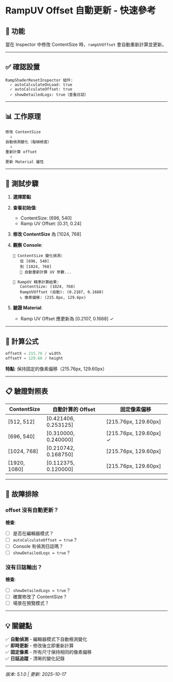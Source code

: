 # RampUV Offset 自動更新 - 快速參考

## 🎯 功能
當在 Inspector 中修改 ContentSize 時，`rampUVOffset` 會自動重新計算並更新。

---

## ✅ 確認設置

```
RampShaderResetInspector 組件:
  ✓ autoCalculateOnLoad: true
  ✓ autoCalculateOffset: true
  ✓ showDetailedLogs: true（查看日誌）
```

---

## 📊 工作原理

```
修改 ContentSize
  ↓
自動偵測變化（每幀檢查）
  ↓
重新計算 offset
  ↓
更新 Material 屬性
```

---

## 🧪 測試步驟

1. **選擇節點**
2. **查看初始值**:
   - ContentSize: [696, 540]
   - Ramp UV Offset: [0.31, 0.24]

3. **修改 ContentSize** 為 [1024, 768]

4. **觀察 Console**:
   ```
   📏 ContentSize 變化偵測:
      從 [696, 540]
      到 [1024, 768]
      🔄 自動重新計算 UV 參數...
   
   📐 RampUV 精準計算結果:
      ContentSize: (1024, 768)
      RampUVOffset (自動): (0.2107, 0.1688)
      ↳ 像素偏移: (215.8px, 129.6px)
   ```

5. **驗證 Material**:
   - Ramp UV Offset 應更新為 [0.2107, 0.1688] ✓

---

## 📐 計算公式

```typescript
offsetX = 215.76 / width
offsetY = 129.60 / height
```

**特點**: 保持固定的像素偏移（215.76px, 129.60px）

---

## 📋 驗證對照表

| ContentSize | 自動計算的 Offset | 固定像素偏移 |
|-------------|------------------|-------------|
| [512, 512] | [0.421406, 0.253125] | [215.76px, 129.60px] |
| [696, 540] | [0.310000, 0.240000] | [215.76px, 129.60px] ✓ |
| [1024, 768] | [0.210742, 0.168750] | [215.76px, 129.60px] |
| [1920, 1080] | [0.112375, 0.120000] | [215.76px, 129.60px] |

---

## 🐛 故障排除

### offset 沒有自動更新？

**檢查**:
- [ ] 是否在編輯器模式？
- [ ] `autoCalculateOffset = true`？
- [ ] Console 有偵測日誌嗎？
- [ ] `showDetailedLogs = true`？

### 沒有日誌輸出？

**檢查**:
- [ ] `showDetailedLogs = true`？
- [ ] 確實修改了 ContentSize？
- [ ] 場景在預覽模式？

---

## 💡 關鍵點

✅ **自動偵測** - 編輯器模式下自動檢測變化  
✅ **即時更新** - 修改後立即重新計算  
✅ **固定像素** - 所有尺寸保持相同的像素偏移  
✅ **日誌追蹤** - 清晰的變化記錄  

---

*版本: 5.1.0 | 更新: 2025-10-17*

